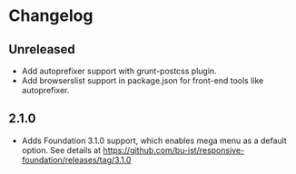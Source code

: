 # Changelog

## Unreleased

- Add autoprefixer support with grunt-postcss plugin.
- Add browserslist support in package.json for front-end tools like
  autoprefixer.

## 2.1.0

- Adds Foundation 3.1.0 support, which enables mega menu as
a default option. See details at https://github.com/bu-ist/responsive-foundation/releases/tag/3.1.0
